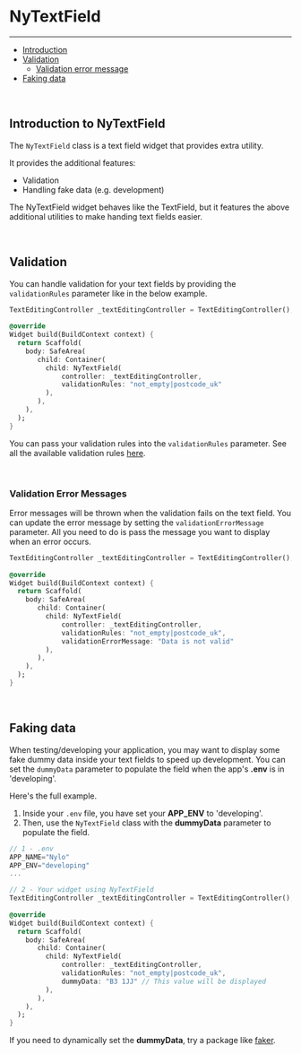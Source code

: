 # NyTextField

---

<a name="section-1"></a>
- [Introduction](#introduction "Introduction")
- [Validation](#validation "Validation")
  - [Validation error message](#validation-error-message "Validation error message")
- [Faking data](#faking-data "Faking data")


<div id="introduction"></div>
<br>

## Introduction to NyTextField

The `NyTextField` class is a text field widget that provides extra utility.

It provides the additional features:
- Validation
- Handling fake data (e.g. development)

The NyTextField widget behaves like the TextField, but it features the above additional utilities to make handing text fields easier.

<div id="validation"></div>
<br>

## Validation

You can handle validation for your text fields by providing the `validationRules` parameter like in the below example.

``` dart
TextEditingController _textEditingController = TextEditingController();
  
@override
Widget build(BuildContext context) {
  return Scaffold(
    body: SafeArea(
       child: Container(
         child: NyTextField(
             controller: _textEditingController, 
             validationRules: "not_empty|postcode_uk"
         ),
       ),
    ),
  );
}
```

You can pass your validation rules into the `validationRules` parameter.
See all the available validation rules [here](/docs/5.x/validation#custom-validation-rules).

<div id="validation-error-message"></div>
<br>

### Validation Error Messages

Error messages will be thrown when the validation fails on the text field. 
You can update the error message by setting the `validationErrorMessage` parameter. All you need to do is pass the message you want to display when an error occurs.

``` dart
TextEditingController _textEditingController = TextEditingController();
  
@override
Widget build(BuildContext context) {
  return Scaffold(
    body: SafeArea(
       child: Container(
         child: NyTextField(
             controller: _textEditingController, 
             validationRules: "not_empty|postcode_uk",
             validationErrorMessage: "Data is not valid"
         ),
       ),
    ),
  );
}
```

<div id="faking-data"></div>
<br>

## Faking data

When testing/developing your application, you may want to display some fake dummy data inside your text fields to speed up development. You can set the `dummyData` parameter to populate the field when the app's **.env** is in 'developing'.

Here's the full example.

1. Inside your `.env` file, you have set your **APP_ENV** to 'developing'.
2. Then, use the `NyTextField` class with the **dummyData** parameter to populate the field.

``` dart
// 1 - .env
APP_NAME="Nylo"
APP_ENV="developing"
...

// 2 - Your widget using NyTextField
TextEditingController _textEditingController = TextEditingController();
  
@override
Widget build(BuildContext context) {
  return Scaffold(
    body: SafeArea(
       child: Container(
         child: NyTextField(
             controller: _textEditingController, 
             validationRules: "not_empty|postcode_uk",
             dummyData: "B3 1JJ" // This value will be displayed
         ),
       ),
    ),
  );
}
```

If you need to dynamically set the **dummyData**, try a package like [faker](https://pub.dev/packages/faker).
